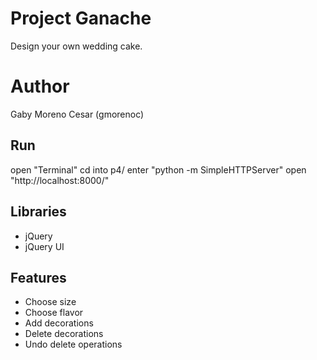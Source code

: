# Project Ganache
Design your own wedding cake.

# Author
Gaby Moreno Cesar (gmorenoc)

## Run
open "Terminal"
cd into p4/
enter "python -m SimpleHTTPServer"
open "http://localhost:8000/"

## Libraries
* jQuery
* jQuery UI

## Features
* Choose size
* Choose flavor
* Add decorations
* Delete decorations
* Undo delete operations